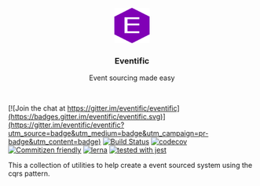 <p align="center">
  <a href="https://eventific.github.io/eventific">
    <img src="docs/assets/eventific-logo.svg" alt="" width=72 height=72>
  </a>

  <h3 align="center">Eventific</h3>

  <p align="center">
    Event sourcing made easy
  </p>
</p>

<br>

[![Join the chat at https://gitter.im/eventific/eventific](https://badges.gitter.im/eventific/eventific.svg)](https://gitter.im/eventific/eventific?utm_source=badge&utm_medium=badge&utm_campaign=pr-badge&utm_content=badge) [![Build Status](https://travis-ci.org/eventific/eventific.svg?branch=master)](https://travis-ci.org/eventific/eventific) [![codecov](https://codecov.io/gh/eventific/eventific/branch/master/graph/badge.svg)](https://codecov.io/gh/eventific/eventific) [![Commitizen friendly](https://img.shields.io/badge/commitizen-friendly-brightgreen.svg)](http://commitizen.github.io/cz-cli/) [![lerna](https://img.shields.io/badge/maintained%20with-lerna-cc00ff.svg)](https://lernajs.io/) [![tested with jest](https://img.shields.io/badge/tested_with-jest-99424f.svg)](https://github.com/facebook/jest)

This a collection of utilities to help create a event sourced system using the cqrs pattern.


